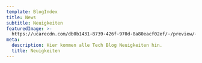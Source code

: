 ```yaml
---
template: BlogIndex
title: News
subtitle: Neuigkeiten
featuredImage: >-
  https://ucarecdn.com/db0b1431-8739-426f-970d-8a80eacf02ef/-/preview/-/rotate/270/
meta:
  description: Hier kommen alle Tech Blog Neuigkeiten hin.
  title: Neuigkeiten
---
```


